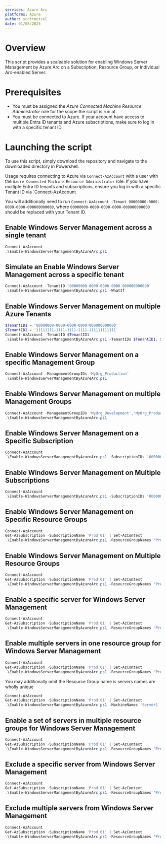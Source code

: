 ```yaml
---
services: Azure Arc
platforms: Azure
author: scottmetzel
date: 01/08/2025
---
```

# Overview

This script provides a scaleable solution for enabling Windows Server Management by Azure Arc on a Subscription, Resource Group, or Individual Arc-enabled Server.

# Prerequisites

- You must be assigned the *Azure Connected Machine Resource Administrator* role for the scope the script is run at.
- You must be connected to Azure. If your account have access to multiple Entra ID tenants and Azure subscriptions, make sure to log in with a specific tenant ID.


# Launching the script

To use this script, simply download the repository and navigate to the downloaded directory in Powershell.

Usage requires connecting to Azure via `Connect-AzAccount` with a user with the
 `Azure Connected Machine Resource Administrator` role. If you have multiple Entra ID tenants
 and subscriptions, ensure you log in with a specific Tenant ID via `Connect-AzAccount 

You will additionally need to run `Connect-AzAccount -Tenant 00000000-0000-0000-0000-000000000000`,
where `00000000-0000-0000-0000-000000000000` should be replaced with your Tenant ID. 

## Enable Windows Server Management across a single tenant

```powershell
Connect-AzAccount
.\Enable-WindowsServerManagementByAzureArc.ps1
```

## Simulate an Enable Windows Server Management across a specific tenant

```powershell
Connect-AzAccount -TenantID '00000000-0000-0000-0000-000000000000'
.\Enable-WindowsServerManagementByAzureArc.ps1 -WhatIf
```

## Enable Windows Server Management on multiple Azure Tenants

```powershell
$TenantID1 = '00000000-0000-0000-0000-000000000000'
$TenantID2 = '11111111-1111-1111-1111-111111111111'
Connect-AzAccount -TenantID $TenantID1
.\Enable-WindowsServerManagementByAzureArc.ps1 -TenantIDs $TenantID1, $TenantID2
```

## Enable Windows Server Management on a specific Management Group

```powershell
Connect-AzAccount -ManagementGroupIDs 'MyOrg_Production'
.\Enable-WindowsServerManagementByAzureArc.ps1
```

## Enable Windows Server Management on multiple Management Groups

```powershell
Connect-AzAccount -ManagementGroupIDs 'MyOrg_Development','MyOrg_Production'
.\Enable-WindowsServerManagementByAzureArc.ps1
```

## Enable Windows Server Management on a Specific Subscription

```powershell
Connect-AzAccount
.\Enable-WindowsServerManagementByAzureArc.ps1 -SubscriptionIDs '00000000-0000-0000-0000-000000000000'
```

## Enable Windows Server Management on Multiple Subscriptions

```powershell
Connect-AzAccount
.\Enable-WindowsServerManagementByAzureArc.ps1 -SubscriptionIDs '00000000-0000-0000-0000-000000000000', '11111111-1111-1111-1111-111111111111'
```

## Enable Windows Server Management on Specific Resource Groups

```powershell
Connect-AzAccount
Get-AzSubscription -SubscriptionName 'Prod 01' | Set-AzContext
.\Enable-WindowsServerManagementByAzureArc.ps1 -ResourceGroupNames 'Prod-RG-Arc-01'
```

## Enable Windows Server Management on Multiple Resource Groups

```powershell
Connect-AzAccount
Get-AzSubscription -SubscriptionName 'Prod 01' | Set-AzContext
.\Enable-WindowsServerManagementByAzureArc.ps1 -ResourceGroupNames 'Prod-RG-Arc-01', 'Prod-RG-Arc-02'
```

## Enable a specific server for Windows Server Management

```powershell
Connect-AzAccount
Get-AzSubscription -SubscriptionName 'Prod 01' | Set-AzContext
.\Enable-WindowsServerManagementByAzureArc.ps1 -ResourceGroupNames 'Prod-RG-Arc-01', 'Prod-RG-Arc-02' -MachineNames 'Server1'
```

## Enable multiple servers in one resource group for Windows Server Management

```powershell
Connect-AzAccount
Get-AzSubscription -SubscriptionName 'Prod 01' | Set-AzContext
.\Enable-WindowsServerManagementByAzureArc.ps1 -ResourceGroupNames 'Prod-RG-Arc-01' -MachineNames 'Server1', 'Server2'
```
You may additionally omit the Resource Group name is servers names are wholly unique

```powershell
Connect-AzAccount
Get-AzSubscription -SubscriptionName 'Prod 01' | Set-AzContext
.\Enable-WindowsServerManagementByAzureArc.ps1 -MachineNames 'Server1', 'Server2'
```

## Enable a set of servers in multiple resource groups for Windows Server Management

```powershell
Connect-AzAccount
Get-AzSubscription -SubscriptionName 'Prod 01' | Set-AzContext
.\Enable-WindowsServerManagementByAzureArc.ps1 -ResourceGroupNames 'Prod-RG-Arc-01', 'Prod-RG-Arc-02' -MachineNames 'Server1', 'Server2'
```

## Exclude a specific server from Windows Server Management

```powershell
Connect-AzAccount
Get-AzSubscription -SubscriptionName 'Prod 01' | Set-AzContext
.\Enable-WindowsServerManagementByAzureArc.ps1 -ResourceGroupNames 'Prod-RG-Arc-01' -ExcludeMachineResourceIDs '/subscriptions/00000000-0000-0000-0000-000000000000/resourceGroups/Prod-RG-3TierApp-01/providers/Microsoft.HybridCompute/machines/Server3'
```

## Exclude multiple servers from Windows Server Management

```powershell
Connect-AzAccount
Get-AzSubscription -SubscriptionName 'Prod 01' | Set-AzContext
.\Enable-WindowsServerManagementByAzureArc.ps1 -ResourceGroupNames 'Prod-RG-Arc-01' -ExcludeMachineResourceIDs '/subscriptions/00000000-0000-0000-0000-000000000000/resourceGroups/Prod-RG-3TierApp-01/providers/Microsoft.HybridCompute/machines/Server3,/subscriptions/00000000-0000-0000-0000-000000000000/resourceGroups/Prod-RG-3TierApp-01/providers/Microsoft.HybridCompute/machines/Server4'
```